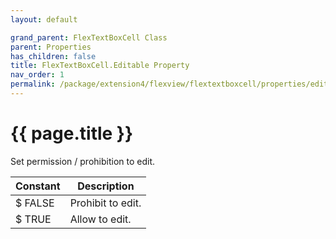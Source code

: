 ```yaml
---
layout: default

grand_parent: FlexTextBoxCell Class
parent: Properties
has_children: false
title: FlexTextBoxCell.Editable Property
nav_order: 1
permalink: /package/extension4/flexview/flextextboxcell/properties/editable
---
```

# {{ page.title }}

Set permission / prohibition to edit.

| Constant | Description       |
|----------|-------------------|
| $ FALSE  | Prohibit to edit. |
| $ TRUE   | Allow to edit.    |
